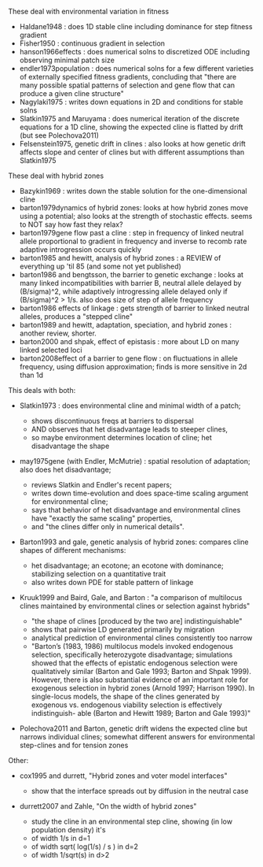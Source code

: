 These deal with environmental variation in fitness
* Haldane1948 : does 1D stable cline including dominance for step fitness gradient
* Fisher1950 : continuous gradient in selection
* hanson1966effects : does numerical solns to discretized ODE including observing minimal patch size
* endler1973population : does numerical solns for a few different varieties of externally specified fitness gradients,
    concluding that "there are many possible spatial patterns of selection and gene flow that can produce a given cline structure"
* Nagylaki1975 : writes down equations in 2D and conditions for stable solns
* Slatkin1975 and Maruyama : does numerical iteration of the discrete equations for a 1D cline, showing the expected cline is flatted by drift (but see Polechova2011)
* Felsenstein1975, genetic drift in clines : also looks at how genetic drift affects slope and center of clines but with different assumptions than Slatkin1975

These deal with hybrid zones
* Bazykin1969 : writes down the stable solution for the one-dimensional cline
* barton1979dynamics of hybrid zones: looks at how hybrid zones move using a potential; also looks at the strength of stochastic effects. seems to NOT say how fast they relax?
* barton1979gene flow past a cline : step in frequency of linked neutral allele 
     proportional to gradient in frequency and inverse to recomb rate
     adaptive introgression occurs quickly 
* barton1985 and hewitt, analysis of hybrid zones : a REVIEW of everything up 'til 85 (and some not yet published)
* barton1986 and bengtsson, the barrier to genetic exchange : looks at many linked incompatibilities
     with barrier B, neutral allele delayed by (B/sigma)^2, 
     while adaptively introgressing allele delayed only if (B/sigma)^2 > 1/s.
     also does size of step of allele frequency
* barton1986 effects of linkage : gets strength of barrier to linked neutral alleles, produces a "stepped cline"
* barton1989 and hewitt, adaptation, speciation, and hybrid zones : another review, shorter.
* barton2000 and shpak, effect of epistasis : more about LD on many linked selected loci
* barton2008effect of a barrier to gene flow : on fluctuations in allele frequency, using diffusion approximation; 
    finds is more sensitive in 2d than 1d

This deals with both:

* Slatkin1973 : does environmental cline and minimal width of a patch;
    - shows discontinuous freqs at barriers to dispersal
    - AND observes that het disadvantage leads to steeper clines,
    - so maybe environment determines location of cline; het disadvantage the shape

* may1975gene (with Endler, McMutrie) : spatial resolution of adaptation; also does het disadvantage;
    - reviews Slatkin and Endler's recent papers;
    - writes down time-evolution and does space-time scaling argument for environmental cline;
    - says that behavior of het disadvantage and environmental clines have "exactly the same scaling" properties, 
    - and "the clines differ only in numerical details".

* Barton1993 and gale, genetic analysis of hybrid zones: compares cline shapes of different mechanisms:
    - het disadvantage; an ecotone; an ecotone with dominance; stabilizing selection on a quantitative trait
    - also writes down PDE for stable pattern of linkage

* Kruuk1999 and Baird, Gale, and Barton : "a comparison of multilocus clines maintained by environmental clines or selection against hybrids"
    - "the shape of clines [produced by the two are] indistinguishable"
    - shows that pairwise LD generated primarily by migration
    - analytical prediction of environmental clines consistently too narrow
    - "Barton’s (1983, 1986) multilocus models invoked endogenous selection,
        specifically heterozygote disadvantage; simulations showed that the
        effects of epistatic endogenous selection were qualitatively similar (Barton
        and Gale 1993; Barton and Shpak 1999).  However, there is also substantial
        evidence of an important role for exogenous selection in hybrid zones (Arnold
        1997; Harrison 1990). In single-locus models, the shape of the clines generated
        by exogenous vs. endogenous viability selection is effectively indistinguish-
        able (Barton and Hewitt 1989; Barton and Gale 1993)"

* Polechova2011 and Barton, genetic drift widens the expected cline but narrows individual clines; 
     somewhat different answers for environmental step-clines and for tension zones

Other:

* cox1995 and durrett, "Hybrid zones and voter model interfaces"
    - show that the interface spreads out by diffusion in the neutral case

* durrett2007 and Zahle, "On the width of hybrid zones"
    - study the cline in an environmental step cline, showing (in low population density) it's
    - of width 1/s in d=1
    - of width sqrt( log(1/s) / s ) in d=2
    - of width 1/sqrt(s) in d>2
